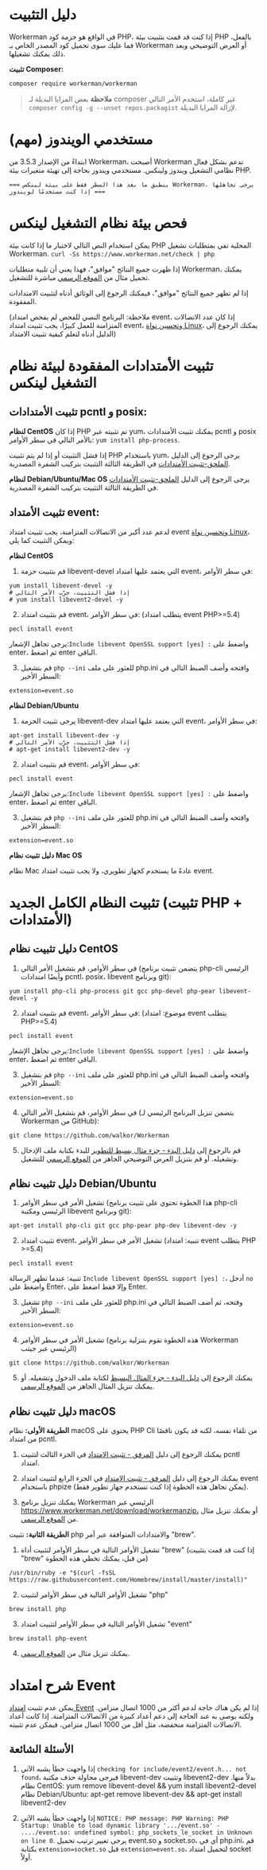 # دليل التثبيت
Workerman في الواقع هو حزمة كود PHP، إذا كنت قد قمت بتثبيت بيئة PHP بالفعل، فما عليك سوى تحميل كود المصدر الخاص بـ Workerman أو العرض التوضيحي وبعد ذلك يمكنك تشغيلها.

**تثبيت Composer:**
```sh
composer require workerman/workerman
```

> **ملاحظة**
> بعض المرايا البديلة لـ composer غير كاملة، استخدم الأمر التالي `composer config -g --unset repos.packagist` لإزالة المرايا البديلة.

# مستخدمي الويندوز (مهم)

ابتداءً من الإصدار 3.5.3 من Workerman، أصبحت Workerman تدعم بشكل فعال نظامي التشغيل ويندوز ولينكس.
مستخدمي ويندوز بحاجة إلى تهيئة متغيرات بيئة PHP.

 ` === ينطبق ما بعد هذا السطر فقط على بيئة لينكس Workerman، يرجى تجاهلها إذا كنت مستخدمًا لويندوز === `

# فحص بيئة نظام التشغيل لينكس
يمكن استخدام النص التالي لاختبار ما إذا كانت بيئة PHP المحلية تفي بمتطلبات تشغيل Workerman.
 `curl -Ss https://www.workerman.net/check | php`

إذا ظهرت جميع النتائج "موافق"، فهذا يعني أن تلبية متطلبات Workerman، يمكنك تحميل مثال من [الموقع الرسمي](https://www.workerman.net/) مباشرة للتشغيل.

إذا لم تظهر جميع النتائج "موافق"، فيمكنك الرجوع إلى الوثائق أدناه لتثبيت الامتدادات المفقودة.

(ملاحظة: البرنامج النصي للفحص لم يفحص امتداد event، إذا كان عدد الاتصالات المتزامنة للعمل كبيرًا، يجب تثبيت امتداد event، و[تحسين نواة Linux](../appendices/kernel-optimization.md)، يمكنك الرجوع إلى الدليل أدناه لتعلم كيفية تثبيت الامتداد)

# تثبيت الأمتدادات المفقودة لبيئة نظام التشغيل لينكس

## تثبيت الأمتدادات pcntl و posix:
**لنظام CentOS**
إذا كان PHP تم تثبيته عبر yum، يمكنك تثبيت الأمتدادات pcntl و posix بالأمر التالي في سطر الأوامر: ```yum install php-process```.


إذا فشل التثبيت أو إذا لم يتم تثبيت PHP باستخدام yum، يرجى الرجوع إلى الدليل [الملحق-تثبيت الأمتدادات](../appendices/install-extension.md) في الطريقة الثالثة التثبيت بتركيب الشفرة المصدرية.

**لنظام Debian/Ubuntu/Mac OS**
يرجى الرجوع إلى الدليل [الملحق-تثبيت الأمتدادات]((../appendices/install-extension.md)) في الطريقة الثالثة التثبيت بتركيب الشفرة المصدرية.

## تثبيت الأمتداد event:
لدعم عدد أكبر من الاتصالات المتزامنة، يجب تثبيت امتداد event و[تحسين نواة Linux](../appendices/kernel-optimization.md)، ويمكن التثبيت كما يلي:

**لنظام CentOS**

1. قم بتثبيت حزمة libevent-devel التي يعتمد عليها امتداد event، في سطر الأوامر:
```shell
yum install libevent-devel -y
# إذا فشل التثبيت، جرّب الأمر التالي
# yum install libevent2-devel -y
```

2. قم بتثبيت امتداد event، في سطر الأوامر:
(يتطلب امتداد event PHP>=5.4)
```shell
pecl install event
```
يرجى تجاهل الإشعار:```Include libevent OpenSSL support [yes] :``` واضغط على enter، ثم اضغط enter الباقي.

3. قم بتشغيل ```php --ini``` للعثور على ملف php.ini وافتحه وأضف الضبط التالي في السطر الأخير:
```shell
extension=event.so
```

**لنظام Debian/Ubuntu**

1. يرجى تثبيت الحزمة libevent-dev التي يعتمد عليها امتداد event، في سطر الأوامر:
```shell
apt-get install libevent-dev -y
# إذا فشل التثبيت، جرّب الأمر التالي
# apt-get install libevent2-dev -y
```

2. قم بتثبيت امتداد event، في سطر الأوامر:
```shell
pecl install event
```
يرجى تجاهل الإشعار:```Include libevent OpenSSL support [yes] :``` واضغط على enter، ثم اضغط enter الباقي.

3. قم بتشغيل ```php --ini``` للعثور على ملف php.ini وافتحه وأضف الضبط التالي في السطر الأخير:
```shell
extension=event.so
```

**دليل تثبيت نظام Mac OS**

نظام Mac عادةً ما يستخدم كجهاز تطويري، ولا يجب تثبيت امتداد event.

# تثبيت النظام الكامل الجديد (تثبيت PHP + الأمتدادات)

## دليل تثبيت نظام CentOS

1. في سطر الأوامر، قم بتشغيل الأمر التالي (يتضمن تثبيت برنامج php-cli الرئيسي وأيضًا امتدادات pcntl، posix، libevent وبرنامج git):
```shell
yum install php-cli php-process git gcc php-devel php-pear libevent-devel -y
```

2. قم بتثبيت امتداد event، في سطر الأوامر:
(موضوع: امتداد event يتطلب PHP>=5.4)
```shell
pecl install event
```
يرجى تجاهل الإشعار:```Include libevent OpenSSL support [yes] :``` واضغط على enter، ثم اضغط enter الباقي.

3. قم بتشغيل ```php --ini``` للعثور على ملف php.ini وافتحه وأضف الضبط التالي في السطر الأخير:
```shell
extension=event.so
```

4. في سطر الأوامر، قم بتشغيل الأمر التالي (يتضمن تنزيل البرنامج الرئيسي لـ Workerman من GitHub):
```shell
git clone https://github.com/walkor/Workerman
```

5. قم بالرجوع إلى [دليل البدء - جزء مثال بسيط للتطوير](../getting-started/simple-example.md) للبدء بكتابة ملف الإدخال وتشغيله.
أو قم بتنزيل العرض التوضيحي الجاهز من [الموقع الرسمي](https://www.workerman.net/) للتشغيل.
## دليل تثبيت نظام Debian/Ubuntu

1. تشغيل الأمر في سطر الأوامر (هذا الخطوة تحتوي على تثبيت برنامج php-cli الرئيسي ومكتبة libevent وبرنامج git):
```shell
apt-get install php-cli git gcc php-pear php-dev libevent-dev -y
```

2. تثبيت امتداد event، تشغيل الأمر في سطر الأوامر
(تنبيه: امتداد event يتطلب PHP >=5.4)
```shell
pecl install event
```
تنبيه: عندما تظهر الرسالة `Include libevent OpenSSL support [yes] :`، أدخل `no` واضغط على Enter، وإلا فقط اضغط على Enter.

3. تشغيل `php --ini` للعثور على ملف php.ini وفتحه، ثم أضف الضبط التالي في السطر الأخير:
```shell
extension=event.so
```

4. تشغيل الأمر في سطر الأوامر (هذه الخطوة تقوم بتنزلية برنامج Workerman الرئيسي عبر جيثب)
```shell
git clone https://github.com/walkor/Workerman
```

5. يمكنك الرجوع إلى [دليل البدء - جزء المثال البسيط](../getting-started/simple-example.md) لكتابة ملف الدخول وتشغيله.
أو يمكنك تنزيل المثال الجاهز من [الموقع الرسمي](https://www.workerman.net/).

## دليل تثبيت نظام macOS
**الطريقة الأولى:** نظام macOS يحتوي على PHP Cli من تلقاء نفسه، لكنه قد يكون ناقصًا من امتداد pcntl.

1. يمكنك الرجوع إلى دليل [المرفق - تثبيت الامتداد](../appendices/install-extension.md) في الجزء الثالث لتثبيت pcntl امتداد.

2. يمكنك الرجوع إلى دليل [المرفق - تثبيت الامتداد](../appendices/install-extension.md) في الجزء الرابع لتثبيت امتداد event باستخدام phpize (يمكن تجاهل هذه الخطوة إذا كنت تستخدم جهاز تطوير فقط).

3. يمكنك تنزيل برنامج Workerman الرئيسي عبر https://www.workerman.net/download/workermanzip، أو يمكنك تنزيل مثال من [الموقع الرسمي](https://www.workerman.net/).

**الطريقة الثانية:** تثبيت php والامتدادات المتوافقة عبر أمر "brew".

1. تشغيل الأوامر التالية في سطر الأوامر لتثبيت أداة "brew" (إذا كنت قد قمت بتثبيت "brew" من قبل، يمكنك تخطي هذه الخطوة)
```shell
/usr/bin/ruby -e "$(curl -fsSL https://raw.githubusercontent.com/Homebrew/install/master/install)"
```

2. تشغيل الأوامر التالية في سطر الأوامر لتثبيت "php"
```shell
brew install php
```

3. تشغيل الأوامر التالية في سطر الأوامر لتثبيت امتداد "event"
```shell
brew install php-event    
```

4. يمكنك تنزيل مثال من [الموقع الرسمي](https://www.workerman.net/).

# شرح امتداد Event
يمكن عدم تثبيت [امتداد Event](https://php.net/manual/zh/book.event.php) إذا لم يكن هناك حاجة لدعم أكثر من 1000 اتصال متزامن. ولكنه يوصى به عند الحاجة إلى دعم أعداد كبيرة من الاتصالات المتزامنة. إذا كانت أعداد الاتصالات المتزامنة منخفضة، مثل أقل من 1000 اتصال متزامن، فيمكن عدم تثبيته.

## الأسئلة الشائعة
1. إذا واجهت خطأ يشبه الآتي `checking for include/event2/event.h... not found`، فيرجى محاولة حذف مكتبة libevent-dev وتثبيت libevent2-dev بدلاً منها.
نظام CentOS: yum remove libevent-devel && yum install libevent2-devel
نظام Debian/Ubuntu: apt-get remove libevent-dev && apt-get install libevent2-dev

2. إذا واجهت خطأ يشبه الآتي `NOTICE: PHP message: PHP Warning: PHP Startup: Unable to load dynamic library '.../event.so' - ..../event.so: undefined symbol: php_sockets_le_socket in Unknown on line 0`.
يرجى تغيير ترتيب تحميل event.so و socket.so، أي في php.ini، قم بكتابة `extension=socket.so` قبل `extension=event.so`، لتحميل امتداد socket أولاً.
